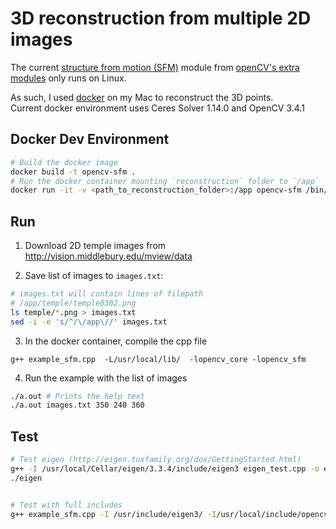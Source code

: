 # 3D reconstruction from multiple 2D images

The current [structure from motion (SFM)](https://github.com/opencv/opencv_contrib/tree/master/modules/sfm) module from [openCV's extra modules](https://github.com/opencv/opencv_contrib) only runs on Linux.

As such, I used [docker](https://www.docker.com) on my Mac to reconstruct the 3D points.   
Current docker environment uses Ceres Solver 1.14.0 and OpenCV 3.4.1

## Docker Dev Environment
```sh
# Build the docker image
docker build -t opencv-sfm .
# Run the docker container mounting `reconstruction` folder to `/app`
docker run -it -v <path_to_reconstruction_folder>:/app opencv-sfm /bin/bash
```

## Run
1) Download 2D temple images from <http://vision.middlebury.edu/mview/data>

2) Save list of images to `images.txt`:
```sh
# images.txt will contain lines of filepath
# /app/temple/temple0302.png
ls temple/*.png > images.txt
sed -i -e 's/^/\/app\//' images.txt
```
3) In the docker container, compile the cpp file
```
g++ example_sfm.cpp  -L/usr/local/lib/  -lopencv_core -lopencv_sfm
```
4) Run the example with the list of images
```sh
./a.out # Prints the help text
./a.out images.txt 350 240 360
```

## Test
```sh
# Test eigen (http://eigen.tuxfamily.org/dox/GettingStarted.html)
g++ -I /usr/local/Cellar/eigen/3.3.4/include/eigen3 eigen_test.cpp -o eigen
./eigen


# Test with full includes
g++ example_sfm.cpp -I /usr/include/eigen3/ -I/usr/local/include/opencv -I/usr/local/include/opencv2 -L /usr/local/share/OpenCV/3rdparty/lib/ -L/usr/local/lib/ -L /usr/include/eigen3/ -lopencv_core -lopencv_imgproc -lopencv_highgui -lopencv_ml -lopencv_optflow -lopencv_sfm -lopencv_viz
```
